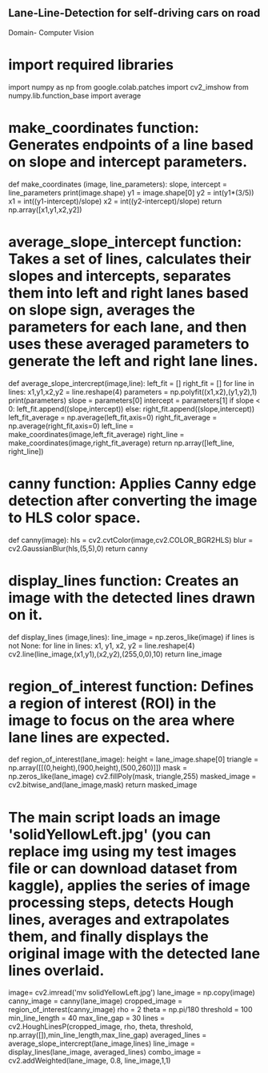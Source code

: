 ## Lane-Line-Detection for self-driving cars on road
Domain- Computer Vision
# import required libraries
import numpy as np
from google.colab.patches import cv2_imshow
from numpy.lib.function_base import average

# make_coordinates function: Generates endpoints of a line based on slope and intercept parameters.

def make_coordinates (image, line_parameters):
  slope, intercept = line_parameters
  print(image.shape)
  y1 = image.shape[0]
  y2 = int(y1*(3/5))
  x1 = int((y1-intercept)/slope)
  x2 = int((y2-intercept)/slope)
  return np.array([x1,y1,x2,y2])
  
# average_slope_intercept function: Takes a set of lines, calculates their slopes and intercepts, separates them into left and right lanes based on slope sign, averages the parameters for each lane, and then uses these averaged parameters to generate the left and right lane lines.

def average_slope_intercrept(image,line):
  left_fit = []
  right_fit = []
  for line in lines:
    x1,y1,x2,y2 = line.reshape(4)
    parameters = np.polyfit((x1,x2),(y1,y2),1)
    print(parameters)
    slope = parameters[0]
    intercept = parameters[1]
    if slope < 0:
      left_fit.append((slope,intercept))
    else:
      right_fit.append((slope,intercept))
  left_fit_average = np.average(left_fit,axis=0)
  right_fit_average = np.average(right_fit,axis=0)
  left_line = make_coordinates(image,left_fit_average)
  right_line = make_coordinates(image,right_fit_average)
  return np.array([left_line, right_line])
  
# canny function: Applies Canny edge detection after converting the image to HLS color space.

def canny(image):
  hls = cv2.cvtColor(image,cv2.COLOR_BGR2HLS)
  blur = cv2.GaussianBlur(hls,(5,5),0)
  return canny

# display_lines function: Creates an image with the detected lines drawn on it.

def display_lines (image,lines):
  line_image = np.zeros_like(image)
  if lines is not None:
    for line in lines:
      x1, y1, x2, y2 = line.reshape(4)
      cv2.line(line_image,(x1,y1),(x2,y2),(255,0,0),10)
  return line_image

# region_of_interest function: Defines a region of interest (ROI) in the image to focus on the area where lane lines are expected.

def region_of_interest(lane_image):
  height = lane_image.shape[0]
  triangle = np.array([[(0,height),(900,height),(500,260)]])
  mask = np.zeros_like(lane_image)
  cv2.fillPoly(mask, triangle,255)
  masked_image = cv2.bitwise_and(lane_image,mask)
  return masked_image

# The main script loads an image 'solidYellowLeft.jpg' (you can replace img using my test images file or can download dataset from kaggle), applies the series of image processing steps, detects Hough lines, averages and extrapolates them, and finally displays the original image with the detected lane lines overlaid.

image= cv2.imread('mv solidYellowLeft.jpg')
lane_image = np.copy(image)
canny_image = canny(lane_image)
cropped_image = region_of_interest(canny_image)
rho = 2 
theta = np.pi/180 
threshold = 100   
min_line_length = 40 
max_line_gap = 30 
lines = cv2.HoughLinesP(cropped_image, rho, theta, threshold, np.array([]),min_line_length,max_line_gap)
averaged_lines = average_slope_intercrept(lane_image,lines)
line_image = display_lines(lane_image, averaged_lines)
combo_image = cv2.addWeighted(lane_image, 0.8, line_image,1,1)
